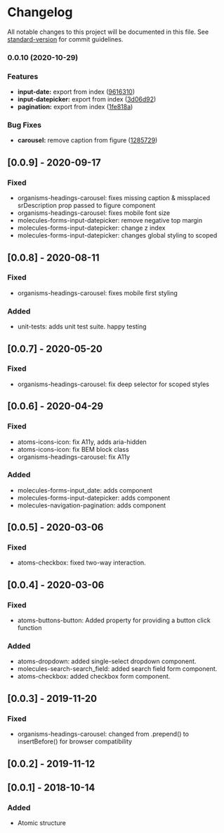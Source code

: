 # Changelog

All notable changes to this project will be documented in this file. See [standard-version](https://github.com/conventional-changelog/standard-version) for commit guidelines.

### 0.0.10 (2020-10-29)


### Features

* **input-date:** export from index ([9616310](https://github.com/oslokommune/styleguide_vue/commit/9616310dc557d94aef89a7c39bae4cfc645ea4d9))
* **input-datepicker:** export from index ([3d06d92](https://github.com/oslokommune/styleguide_vue/commit/3d06d92d714a1a8f7d90852b32e3fa98856a8b84))
* **pagination:** export from index ([1fe818a](https://github.com/oslokommune/styleguide_vue/commit/1fe818aa3f0849e871e40fbc6d3ff24c74ca0c12))

### Bug Fixes

* **carousel:** remove caption from figure ([1285729](https://github.com/oslokommune/styleguide_vue/commit/1285729ad8d07ae05ef432a0936347b8a80aabb8))

## [0.0.9] - 2020-09-17

### Fixed
- organisms-headings-carousel: fixes missing caption & missplaced srDescription prop passed to figure component
- organisms-headings-carousel: fixes mobile font size
- molecules-forms-input-datepicker: remove negative top margin
- molecules-forms-input-datepicker: change z index
- molecules-forms-input-datepicker: changes global styling to scoped

## [0.0.8] - 2020-08-11

### Fixed
- organisms-headings-carousel: fixes mobile first styling

### Added
- unit-tests: adds unit test suite. happy testing

## [0.0.7] - 2020-05-20

### Fixed
- organisms-headings-carousel: fix deep selector for scoped styles

## [0.0.6] - 2020-04-29

### Fixed
- atoms-icons-icon: fix A11y, adds aria-hidden
- atoms-icons-icon: fix BEM block class
- organisms-headings-carousel: fix A11y

### Added
- molecules-forms-input_date: adds component
- molecules-forms-input-datepicker: adds component
- molecules-navigation-pagination: adds component

## [0.0.5] - 2020-03-06

### Fixed

- atoms-checkbox: fixed two-way interaction.

## [0.0.4] - 2020-03-06

### Fixed
- atoms-buttons-button: Added property for providing a button click function

### Added

- atoms-dropdown: added single-select dropdown component.
- molecules-search-search_field: added search field form component.
- atoms-checkbox: added checkbox form component.

## [0.0.3] - 2019-11-20

### Fixed

- organisms-headings-carousel: changed from .prepend() to insertBefore() for browser compatibility

## [0.0.2] - 2019-11-12

## [0.0.1] - 2018-10-14

### Added

- Atomic structure
